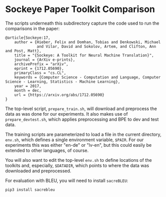 # Sockeye Paper Toolkit Comparison

The scripts underneath this subdirectory capture the code used to run
the comparisons in the paper:

    @article{Sockeye:17,
        author = {Hieber, Felix and Domhan, Tobias and Denkowski, Michael
                  and Vilar, David and Sokolov, Artem, and Clifton, Ann and Post, Matt},
        title = "{Sockeye: A Toolkit for Neural Machine Translation}",
        journal = {ArXiv e-prints},
        archivePrefix = "arXiv",
        eprint = {1712.05690},
        primaryClass = "cs.CL",
        keywords = {Computer Science - Computation and Language, Computer Science - Learning, Statistics - Machine Learning},
        year = 2017,
        month = dec,
        url = {https://arxiv.org/abs/1712.05690}
    }

The top-level script, `prepare_train.sh`, will download and preprocess
the data as was done for our experiments. It also makes use of
`prepare_devtest.sh`, which applies preprocessing and BPE to dev and
test data.

The training scripts are parameterized to load a file in the current
directory, `env.sh`, which defines a single environment variable,
`$PAIR`. For our experiments this was either "en-de" or "lv-en", but
this could easily be extended to other languages, of course.

You will also want to edit the top-level `env.sh` to define locations
of the toolkits and, especially, `$DATADIR`, which points to where the
data was downloaded and preprocessed.

For evaluation with BLEU, you will need to install `sacreBLEU`:

    pip3 install sacrebleu
